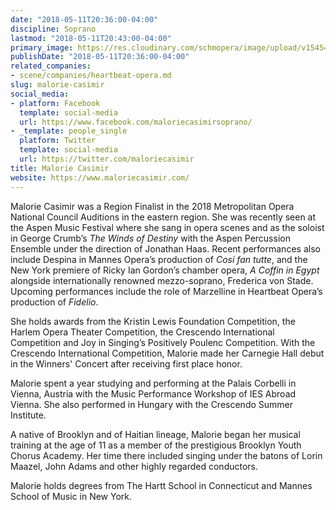 ```yaml
---
date: "2018-05-11T20:36:00-04:00"
discipline: Soprano
lastmod: "2018-05-11T20:43:00-04:00"
primary_image: https://res.cloudinary.com/schmopera/image/upload/v1545409169/media/webhook-uploads/1526085309603/Malorie%2BCasimir%2BHead%2BShot.jpg.jpg
publishDate: "2018-05-11T20:36:00-04:00"
related_companies:
- scene/companies/heartbeat-opera.md
slug: malorie-casimir
social_media:
- platform: Facebook
  template: social-media
  url: https://www.facebook.com/maloriecasimirsoprano/
- _template: people_single
  platform: Twitter
  template: social-media
  url: https://twitter.com/maloriecasimir
title: Malorie Casimir
website: https://www.maloriecasimir.com/
---
```


Malorie Casimir was a Region Finalist in the 2018 Metropolitan Opera National Council Auditions in the eastern region. She was recently seen at the Aspen Music Festival where she sang in opera scenes and as the soloist in George Crumb’s *The Winds of Destiny* with the Aspen Percussion Ensemble under the direction of Jonathan Haas. Recent performances also include Despina in Mannes Opera’s production of *Cosi fan tutte*, and the New York premiere of Ricky Ian Gordon’s chamber opera, *A Coffin in Egypt* alongside internationally renowned mezzo-soprano, Frederica von Stade. Upcoming performances include the role of Marzelline in Heartbeat Opera’s production of *Fidelio*.

She holds awards from the Kristin Lewis Foundation Competition, the Harlem Opera Theater Competition, the Crescendo International Competition and Joy in Singing’s Positively Poulenc Competition.  With the Crescendo International Competition, Malorie made her Carnegie Hall debut in the Winners' Concert after receiving first place honor.

Malorie spent a year studying and performing at the Palais Corbelli in Vienna, Austria with the Music Performance Workshop of IES Abroad Vienna. She also performed in Hungary with the Crescendo Summer Institute.

A native of Brooklyn and of Haitian lineage, Malorie began her musical training at the age of 11 as a member of the prestigious Brooklyn Youth Chorus Academy.  Her time there included singing under the batons of Lorin Maazel, John Adams and other highly regarded conductors.

Malorie holds degrees from The Hartt School in Connecticut and Mannes School of Music in New York.
